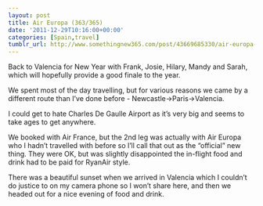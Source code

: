 ```yaml
---
layout: post
title: Air Europa (363/365)
date: '2011-12-29T10:16:00+00:00'
categories: [Spain,travel]
tumblr_url: http://www.somethingnew365.com/post/43669685330/air-europa-363365
---
```

Back to Valencia for New Year with Frank, Josie, Hilary, Mandy and Sarah, which will hopefully provide a good finale to the year.

We spent most of the day travelling, but for various reasons we came by a different route than I’ve done before - Newcastle->Paris->Valencia.

I could get to hate Charles De Gaulle Airport as it’s very big and seems to take ages to get anywhere.

We booked with Air France, but the 2nd leg was actually with Air Europa who I hadn’t travelled with before so I’ll call that out as the “official” new thing. They were OK, but was slightly disappointed the in-flight food and drink had to be paid for RyanAir style.

There was a beautiful sunset when we arrived in Valencia which I couldn’t do justice to on my camera phone so I won’t share here, and then we headed out for a nice evening of food and drink.
